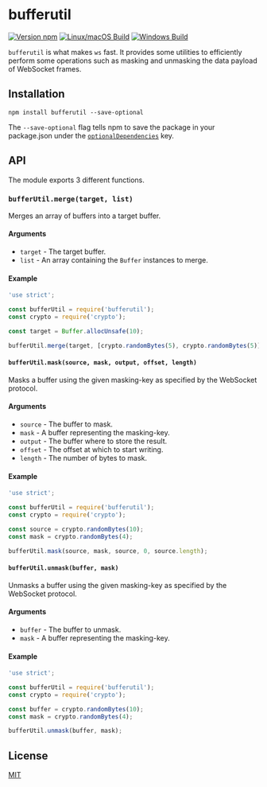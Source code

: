 # bufferutil

[![Version npm](https://img.shields.io/npm/v/bufferutil.svg)](https://www.npmjs.com/package/bufferutil)
[![Linux/macOS Build](https://travis-ci.org/websockets/bufferutil.svg?branch=master)](https://travis-ci.org/websockets/bufferutil)
[![Windows Build](https://ci.appveyor.com/api/projects/status/github/websockets/bufferutil?branch=master&svg=true)](https://ci.appveyor.com/project/lpinca/bufferutil)

`bufferutil` is what makes `ws` fast. It provides some utilities to efficiently
perform some operations such as masking and unmasking the data payload of
WebSocket frames.

## Installation

```
npm install bufferutil --save-optional
```

The `--save-optional` flag tells npm to save the package in your package.json
under the [`optionalDependencies`](https://docs.npmjs.com/files/package.json#optionaldependencies)
key.

## API

The module exports 3 different functions.

### `bufferUtil.merge(target, list)`

Merges an array of buffers into a target buffer.

#### Arguments

- `target` - The target buffer.
- `list` - An array containing the `Buffer` instances to merge.

#### Example

```js
'use strict';

const bufferUtil = require('bufferutil');
const crypto = require('crypto');

const target = Buffer.allocUnsafe(10);

bufferUtil.merge(target, [crypto.randomBytes(5), crypto.randomBytes(5)]);
```

#### `bufferUtil.mask(source, mask, output, offset, length)`

Masks a buffer using the given masking-key as specified by the WebSocket
protocol.

#### Arguments

- `source` - The buffer to mask.
- `mask` - A buffer representing the masking-key.
- `output` - The buffer where to store the result.
- `offset` - The offset at which to start writing.
- `length` - The number of bytes to mask.

#### Example

```js
'use strict';

const bufferUtil = require('bufferutil');
const crypto = require('crypto');

const source = crypto.randomBytes(10);
const mask = crypto.randomBytes(4);

bufferUtil.mask(source, mask, source, 0, source.length);
```

#### `bufferUtil.unmask(buffer, mask)`

Unmasks a buffer using the given masking-key as specified by the WebSocket
protocol.

#### Arguments

- `buffer` - The buffer to unmask.
- `mask` - A buffer representing the masking-key.

#### Example

```js
'use strict';

const bufferUtil = require('bufferutil');
const crypto = require('crypto');

const buffer = crypto.randomBytes(10);
const mask = crypto.randomBytes(4);

bufferUtil.unmask(buffer, mask);
```

## License

[MIT](LICENSE)
